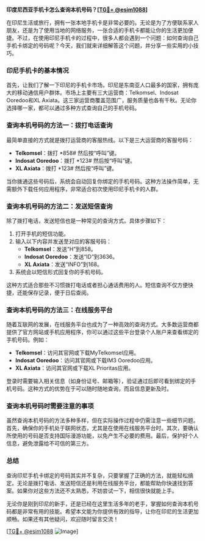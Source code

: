 **印度尼西亚手机卡怎么查询本机号码？[[TG💪+ @esim1088](https://t.me/s/esim1088)]**

在印尼生活或旅行，拥有一张本地手机卡是非常必要的。无论是为了方便联系家人朋友，还是为了使用当地的网络服务，一张合适的手机卡都能让你的生活更加便捷。不过，在使用印尼手机卡的过程中，很多人都会遇到一个问题：如何查询自己手机卡绑定的号码呢？今天，我们就来详细解答这个问题，并分享一些实用的小技巧。

### 印尼手机卡的基本情况

首先，让我们了解一下印尼的手机卡市场。印尼是东南亚人口最多的国家，拥有庞大的移动通信用户群体。市场上主要有三大运营商：Telkomsel、Indosat Ooredoo和XL Axiata。这三家运营商覆盖范围广，服务质量也各有千秋。无论你选择哪一家，都可以通过多种方式查询自己的手机号码。

### 查询本机号码的方法一：拨打电话查询

最简单直接的方式就是拨打运营商的客服热线。以下是三大运营商的客服号码：

- **Telkomsel**：拨打 *858# 然后按“呼叫”键。
- **Indosat Ooredoo**：拨打 *123# 然后按“呼叫”键。
- **XL Axiata**：拨打 *123# 然后按“呼叫”键。

当你拨通这些号码后，系统会自动回复你绑定的手机号码。这种方法操作简单，无需额外下载任何应用程序，非常适合初次使用印尼手机卡的人群。

### 查询本机号码的方法二：发送短信查询

除了拨打电话，发送短信也是一种常见的查询方式。具体步骤如下：

1. 打开手机的短信功能。
2. 输入以下内容并发送至对应的客服号码：
   - **Telkomsel**：发送“H”到858。
   - **Indosat Ooredoo**：发送“ID”到3636。
   - **XL Axiata**：发送“INFO”到168。
3. 系统会以短信形式回复你的手机号码。

这种方式适合那些不习惯拨打电话或者担心通话费用的人。短信查询不仅方便快捷，还能保存记录，便于日后查阅。

### 查询本机号码的方法三：在线服务平台

随着互联网的发展，在线服务平台也成为了一种高效的查询方式。大多数运营商都提供了官方网站或手机应用程序，你可以通过这些平台登录个人账户来查看绑定的手机号码。例如：

- **Telkomsel**：访问其官网或下载MyTelkomsel应用。
- **Indosat Ooredoo**：访问其官网或下载IM3 Ooredoo应用。
- **XL Axiata**：访问其官网或下载XL Prioritas应用。

登录时需要输入相关信息（如身份证号、邮箱等），验证通过后即可看到绑定的手机号码。这种方式的优势在于可以随时随地查询，而且信息更新及时。

### 查询本机号码时需要注意的事项

虽然查询本机号码的方法多种多样，但在实际操作过程中仍需注意一些细节问题。首先，确保你的手机处于联网状态，尤其是在使用在线服务平台时。其次，要确认所使用的号码是否支持国际漫游功能，以免产生不必要的费用。最后，保护好个人信息，避免泄露给不可信的第三方。

### 总结

查询印尼手机卡绑定的号码其实并不复杂，只要掌握了正确的方法，就能轻松搞定。无论是拨打电话、发送短信还是利用在线服务平台，都能帮助你快速找到答案。如果你对这些方法还不太熟悉，不妨尝试一下，相信很快就能上手。

无论你是刚到印尼的新手，还是已经在这里生活多年的老手，掌握如何查询本机号码都是非常有用的技能。希望本文能为你提供有效的指导，让你在印尼的生活更加顺畅。如果还有其他疑问，欢迎随时留言交流！

[[TG💪+ @esim1088](https://t.me/s/esim1088) ![Image](https://i.postimg.cc/4NQfJmqS/Snipaste-2025-05-13-00-14-12.png)]